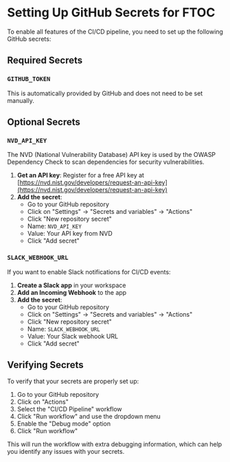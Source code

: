 # Setting Up GitHub Secrets for FTOC

To enable all features of the CI/CD pipeline, you need to set up the following GitHub secrets:

## Required Secrets

### `GITHUB_TOKEN`

This is automatically provided by GitHub and does not need to be set manually.

## Optional Secrets

### `NVD_API_KEY`

The NVD (National Vulnerability Database) API key is used by the OWASP Dependency Check to scan dependencies for security vulnerabilities.

1. **Get an API key**: Register for a free API key at [https://nvd.nist.gov/developers/request-an-api-key](https://nvd.nist.gov/developers/request-an-api-key)
2. **Add the secret**:
   - Go to your GitHub repository
   - Click on "Settings" → "Secrets and variables" → "Actions"
   - Click "New repository secret"
   - Name: `NVD_API_KEY`
   - Value: Your API key from NVD
   - Click "Add secret"

### `SLACK_WEBHOOK_URL`

If you want to enable Slack notifications for CI/CD events:

1. **Create a Slack app** in your workspace
2. **Add an Incoming Webhook** to the app
3. **Add the secret**:
   - Go to your GitHub repository
   - Click on "Settings" → "Secrets and variables" → "Actions"
   - Click "New repository secret"
   - Name: `SLACK_WEBHOOK_URL`
   - Value: Your Slack webhook URL
   - Click "Add secret"

## Verifying Secrets

To verify that your secrets are properly set up:

1. Go to your GitHub repository
2. Click on "Actions"
3. Select the "CI/CD Pipeline" workflow
4. Click "Run workflow" and use the dropdown menu
5. Enable the "Debug mode" option
6. Click "Run workflow"

This will run the workflow with extra debugging information, which can help you identify any issues with your secrets.